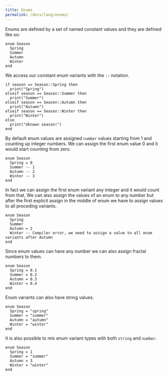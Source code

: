 ```yaml
---
title: Enums
permalink: /docs/lang/enums/
---
```


Enums are defined by a set of named constant values and they are defined like so:

```fuse
enum Season
  Spring
  Summer
  Autumn
  Winter
end
```

We access our constant enum variants with the `::` notation.

```fuse
if season == Season::Spring then
  print("Spring")
elseif season == Season::Summer then
  print("Summer")
elseif season == Season::Autumn then
  print("Autumn")
elseif season == Season::Winter then
  print("Winter")
else
  print("Uknown season!")
end
```

By default enum values are assigned `number` values starting from 1 and counting up integer numbers. We can assign the first enum value 0 and it would start counting from zero.

```fuse
enum Season
  Spring = 0
  Summer -- 1
  Autumn -- 2
  Winter -- 3
end
```

In fact we can assign the first enum variant any integer and it would count from that, We can also assign the values of an enum to any number but after the first explicit assign in the middle of enum we have to assign values to all proceding variants.

```fuse
enum Season
  Spring
  Summer
  Autumn = 2
  Winter -- Compiler error, we need to assign a value to all enum variants after Autumn
end
```

Since enum values can have any number we can also assign fractal numbers to them.

```fuse
enum Season
  Spring = 0.1
  Summer = 0.2
  Autumn = 0.3
  Winter = 0.4
end
```

Enum variants can also have string values.

```fuse
enum Season
  Spring = "spring"
  Summer = "summer"
  Autumn = "autumn"
  Winter = "winter"
end
```

It is also possible to mix enum variant types with both `string` and `number`.

```fuse
enum Season
  Spring = 1
  Summer = "summer"
  Autumn = 3
  Winter = "winter"
end
```
